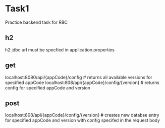 # Task1
  Practice backend task for RBC
## h2
h2 jdbc url must be specfied in application.properties

## get
localhost:8080/api/{appCode}/config # returns all available versions for specified appCode
localhost:808/api/{appCode}/config/{version} # returns config for specified appCode and version

## post
localhost:808/api/{appCode}/config/{version} # creates new databse entry for specified appCode and version with config specifed in the request body
